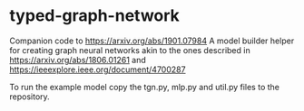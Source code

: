 # typed-graph-network
Companion code to https://arxiv.org/abs/1901.07984
A model builder helper for creating graph neural networks akin to the ones described in https://arxiv.org/abs/1806.01261 and https://ieeexplore.ieee.org/document/4700287

To run the example model copy the tgn.py, mlp.py and util.py files to the repository.
